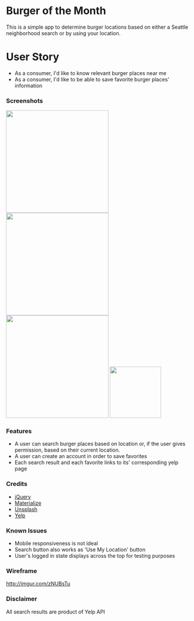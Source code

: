 # Burger of the Month

This is a simple app to determine burger locations based on either a Seattle neighborhood search or by using your location.

# User Story
* As a consumer, I'd like to know relevant burger places near me
* As a consumer, I'd like to be able to save favorite burger places' information



### Screenshots
<img src="/public/static/img/landing.png" width="280">
<img src="/public/static/img/login.png" width="280">
<img src="/public/static/img/location.png" width="280">
<img src="/public/static/img/responsive.png" width="140">

### Features
* A user can search burger places based on location or, if the user gives permission, based on their current location.
* A user can create an account in order to save favorites
* Each search result and each favorite links to its' corresponding yelp page

### Credits
* [jQuery](http://jquery.com)
* [Materialize](http://materializecss.com/)
* [Unsplash](http://unsplash.com)
* [Yelp](https://www.yelp.com/developers/documentation/v2/search_api)

### Known Issues
* Mobile responsiveness is not ideal
* Search button also works as 'Use My Location' button
* User's logged in state displays across the top for testing purposes

### Wireframe
http://imgur.com/zNUBsTu

### Disclaimer
All search results are product of Yelp API

